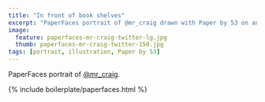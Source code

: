 ```yaml
---
title: "In front of book shelves"
excerpt: "PaperFaces portrait of @mr_craig drawn with Paper by 53 on an iPad."
image: 
  feature: paperfaces-mr-craig-twitter-lg.jpg
  thumb: paperfaces-mr-craig-twitter-150.jpg
tags: [portrait, illustration, Paper by 53]
---
```


PaperFaces portrait of [@mr_craig](http://twitter.com/mr_craig).

{% include boilerplate/paperfaces.html %}